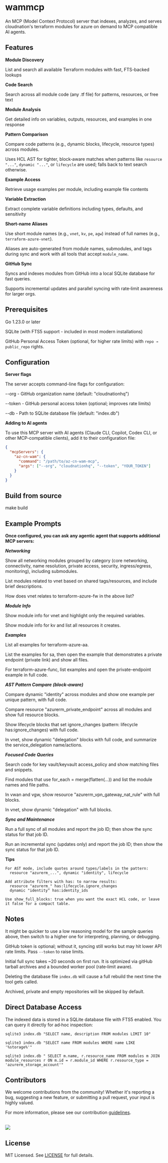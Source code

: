 # wammcp

An MCP (Model Context Protocol) server that indexes, analyzes, and serves cloudnation's terraform modules for azure on demand to MCP compatible AI agents.

## Features

**Module Discovery**

List and search all available Terraform modules with fast, FTS-backed lookups

**Code Search**

Search across all module code (any .tf file) for patterns, resources, or free text

**Module Analysis**

Get detailed info on variables, outputs, resources, and examples in one response

**Pattern Comparison**

Compare code patterns (e.g., dynamic blocks, lifecycle, resource types) across modules.

Uses HCL AST for tighter, block‑aware matches when patterns like `resource "..."`, `dynamic "..."`, or `lifecycle` are used; falls back to text search otherwise.

**Example Access**

Retrieve usage examples per module, including example file contents

**Variable Extraction**

Extract complete variable definitions including types, defaults, and sensitivity

**Short-name Aliases**

Use short module names (e.g., `vnet`, `kv`, `pe`, `agw`) instead of full names (e.g., `terraform-azure-vnet`).

Aliases are auto-generated from module names, submodules, and tags during sync and work with all tools that accept `module_name`.

**GitHub Sync**

Syncs and indexes modules from GitHub into a local SQLite database for fast queries.

Supports incremental updates and parallel syncing with rate‑limit awareness for larger orgs.

## Prerequisites

Go 1.23.0 or later

SQLite (with FTS5 support - included in most modern installations)

GitHub Personal Access Token (optional, for higher rate limits) with `repo → public_repo` rights.

## Configuration

**Server flags**

The server accepts command-line flags for configuration:

--org - GitHub organization name (default: "cloudnationhq")

--token - GitHub personal access token (optional; improves rate limits)

--db - Path to SQLite database file (default: "index.db")

**Adding to AI agents**

To use this MCP server with AI agents (Claude CLI, Copilot, Codex CLI, or other MCP-compatible clients), add it to their configuration file:

```json
{
  "mcpServers": {
    "az-cn-wam": {
      "command": "/path/to/az-cn-wam-mcp",
      "args": ["--org", "cloudnationhq", "--token", "YOUR_TOKEN"]
    }
  }
}
```

## Build from source

make build

## Example Prompts

**Once configured, you can ask any agentic agent that supports additional MCP servers:**

***Networking***

Show all networking modules grouped by category (core networking, connectivity, name resolution, private access, security, ingress/egress, monitoring), including submodules.

List modules related to vnet based on shared tags/resources, and include brief descriptions.

How does vnet relates to terraform-azure-fw in the above list?

***Module Info***

Show module info for vnet and highlight only the required variables.

Show module info for kv and list all resources it creates.

***Examples***

List all examples for terraform-azure-aa.

List the examples for sa, then open the example that demonstrates a private endpoint (private link) and show all files.

For terraform-azure-func, list examples and open the private-endpoint example in full code.

***AST Pattern Compare (block‑aware)***

Compare dynamic "identity" across modules and show one example per unique pattern, with full code.

Compare resource "azurerm_private_endpoint" across all modules and show full resource blocks.

Show lifecycle blocks that set ignore_changes (pattern: lifecycle has:ignore_changes) with full code.

In vnet, show dynamic "delegation" blocks with full code, and summarize the service_delegation name/actions.

***Focused Code Queries***

Search code for key vault/keyvault access_policy and show matching files and snippets.

Find modules that use for_each = merge(flatten(...)) and list the module names and file paths.

In vwan and vgw, show resource "azurerm_vpn_gateway_nat_rule" with full blocks.

In vnet, show dynamic "delegation" with full blocks.

***Sync and Maintenance***

Run a full sync of all modules and report the job ID; then show the sync status for that job ID.

Run an incremental sync (updates only) and report the job ID; then show the sync status for that job ID.

**Tips**
```
For AST mode, include quotes around types/labels in the pattern:
  resource "azurerm_...", dynamic "identity", lifecycle

Add attribute filters with has: to narrow results:
  resource "azurerm_" has:lifecycle.ignore_changes
  dynamic "identity" has:identity_ids

Use show_full_blocks: true when you want the exact HCL code, or leave it false for a compact table.
```

## Notes

It might be quicker to use a low reasoning model for the sample queries above, then switch to a higher one for interpreting, planning, or debugging.

GitHub token is optional; without it, syncing still works but may hit lower API rate limits. Pass `--token` to raise limits.

Initial full sync takes ~20 seconds on first run. It is optimized via gitHub tarball archives and a bounded worker pool (rate‑limit aware).

Deleting the database file `index.db` will cause a full rebuild the next time the tool gets called.

Archived, private and empty repositories will be skipped by default.

## Direct Database Access

The indexed data is stored in a SQLite database file with FTS5 enabled. You can query it directly for ad‑hoc inspection:

`sqlite3 index.db "SELECT name, description FROM modules LIMIT 10"`

`sqlite3 index.db "SELECT name FROM modules WHERE name LIKE '%storage%'"`

`sqlite3 index.db "
  SELECT m.name, r.resource_name
  FROM modules m
  JOIN module_resources r ON m.id = r.module_id
  WHERE r.resource_type = 'azurerm_storage_account'"
`

## Contributors

We welcome contributions from the community! Whether it's reporting a bug, suggesting a new feature, or submitting a pull request, your input is highly valued.

For more information, please see our contribution [guidelines](./CONTRIBUTING.md). <br><br>

<a href="https://github.com/cloudnationhq/ac-cn-wam-mcp/graphs/contributors">
  <img src="https://contrib.rocks/image?repo=cloudnationhq/ac-cn-wam-mcp" />
</a>

## License

MIT Licensed. See [LICENSE](./LICENSE) for full details.
